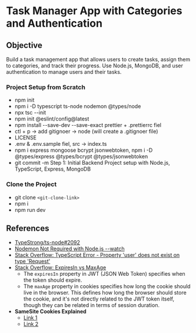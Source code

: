 # Task Manager App with Categories and Authentication

## Objective

Build a task management app that allows users to create tasks, assign them to categories, and track their progress. Use Node.js, MongoDB, and user authentication to manage users and their tasks.

### Project Setup from Scratch

- npm init
- npm i -D typescript ts-node nodemon @types/node
- npx tsc --init
- npm init @eslint/config@latest
- npm install --save-dev --save-exact prettier + .prettierrc fiel
- ctl + p -> add gitignoer -> node (will create a .gitignoer file)
- LICENSE
- .env & .env.sample fiel, src -> index.ts
- npm i express mongoose bcrypt jsonwebtoken, npm i -D @types/express @types/bcrypt @types/jsonwebtoken
- git commit -m Step 1: Initial Backend Project setup with Node.js, TypeScript, Express, MongoDB

### Clone the Project

- git clone `<git-clone-link>`
- npm i
- npm run dev

## References

- [TypeStrong/ts-node#2092](https://github.com/TypeStrong/ts-node/issues/2092)
- [Nodemon Not Required with Node.js --watch](https://nodejs.org/docs/v20.17.0/api/cli.html#--watch)
- [Stack Overflow: TypeScript Error - Property 'user' does not exist on type 'Request'](https://stackoverflow.com/questions/44383387/typescript-error-property-user-does-not-exist-on-type-request)
- [Stack Overflow: ExpiresIn vs MaxAge](https://stackoverflow.com/questions/56229436/expiresin-vs-maxage)
  - The `expiresIn` property in JWT (JSON Web Token) specifies when the token should expire. 
  - The `maxAge` property in cookies specifies how long the cookie should live in the browser. This defines how long the browser should store the cookie, and it's not directly related to the JWT token itself, though they can be related in terms of session duration.
- **SameSite Cookies Explained**
  - [Link 1](https://web.dev/articles/samesite-cookies-explained)
  - [Link 2](https://andrewlock.net/understanding-samesite-cookies/)
